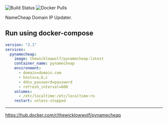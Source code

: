 ![Build Status](https://github.com/TheWicklowWolf/pyNameCheap/actions/workflows/main.yml/badge.svg)
![Docker Pulls](https://img.shields.io/docker/pulls/thewicklowwolf/pynamecheap.svg)

NameCheap Domain IP Updater.

## Run using docker-compose

```yaml
version: "2.1"
services:
  pynamecheap:
    image: thewicklowwolf/pynamecheap:latest
    container_name: pynamecheap
    environment:
      - domain=domain.com
      - hosts=a,b,c
      - ddns_password=password
      - refresh_interval=600
    volumes:
      - /etc/localtime:/etc/localtime:ro
    restart: unless-stopped
```

---


https://hub.docker.com/r/thewicklowwolf/pynamecheap

